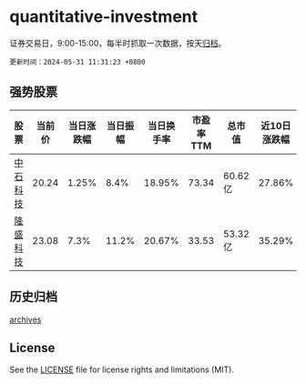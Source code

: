 # quantitative-investment

证券交易日，9:00-15:00，每半时抓取一次数据，按天[归档](archives)。

`更新时间：2024-05-31 11:31:23 +0800`

## 强势股票

|股票|当前价|当日涨跌幅|当日振幅|当日换手率|市盈率TTM|总市值|近10日涨跌幅|
|----|----|----|----|----|----|----|----|
|[中石科技](https://xueqiu.com/S/SZ300684)|20.24|1.25%|8.4%|18.95%|73.34|60.62亿|27.86%|
|[隆盛科技](https://xueqiu.com/S/SZ300680)|23.08|7.3%|11.2%|20.67%|33.53|53.32亿|35.29%|

## 历史归档

[archives](archives)

## License

See the [LICENSE](LICENSE) file for license rights and limitations (MIT).